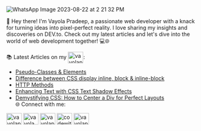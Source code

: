 
![WhatsApp Image 2023-08-22 at 2 21 32 PM](https://github.com/sinonagar123/dev_to_articles/assets/102567147/36d8c261-5256-4a7f-ae03-f978443ffa1e)


👋 Hey there! I'm Vayola Pradeep, a passionate web developer with a knack for turning ideas into pixel-perfect reality. I love sharing my insights and discoveries on DEV.to. Check out my latest articles and let's dive into the world of web development together! 💻🌐

📚 Latest Articles on my <a href="https://dev.to/vayolapradeep" target="blank"><img align="center" src="https://raw.githubusercontent.com/rahuldkjain/github-profile-readme-generator/master/src/images/icons/Social/devto.svg" alt="vayolapradeep" height="30" width="40" /></a>:
- [Pseudo-Classes & Elements](https://dev.to/vayolapradeep/pseudo-classes-elements-3gp0)
- [Difference between CSS display inline, block & inline-block](https://dev.to/vayolapradeep/difference-between-css-display-inline-block-inline-block-3cpk)
- [HTTP Methods](https://dev.to/vayolapradeep/http-methods-4fb5)
- [Enhancing Text with CSS Text Shadow Effects](https://dev.to/vayolapradeep/enhancing-text-with-css-text-shadow-effects-3n5e)
- [Demystifying CSS: How to Center a Div for Perfect Layouts](https://dev.to/vayolapradeep/demystifying-css-how-to-center-a-div-for-perfect-layouts-1eon)  
🌐 Connect with me:
<p align="left">
<a href="https://codepen.io/vayolapradeep" target="blank"><img align="center" src="https://raw.githubusercontent.com/rahuldkjain/github-profile-readme-generator/master/src/images/icons/Social/codepen.svg" alt="vayolapradeep" height="30" width="40" /></a>
<a href="https://twitter.com/vayolapradeep" target="blank"><img align="center" src="https://raw.githubusercontent.com/rahuldkjain/github-profile-readme-generator/master/src/images/icons/Social/twitter.svg" alt="vayola pradeep" height="30" width="40" /></a>
<a href="https://linkedin.com/in/vayolapradeep" target="blank"><img align="center" src="https://raw.githubusercontent.com/rahuldkjain/github-profile-readme-generator/master/src/images/icons/Social/linked-in-alt.svg" alt="vayolapradeep" height="30" width="40" /></a>
<a href="https://instagram.com/codewithvayola" target="blank"><img align="center" src="https://raw.githubusercontent.com/rahuldkjain/github-profile-readme-generator/master/src/images/icons/Social/instagram.svg" alt="codewithvayola" height="30" width="40" /></a>
 <a href="https://dev.to/vayolapradeep" target="blank"><img align="center" src="https://raw.githubusercontent.com/rahuldkjain/github-profile-readme-generator/master/src/images/icons/Social/devto.svg" alt="vayolapradeep" height="30" width="40" /></a></p>
